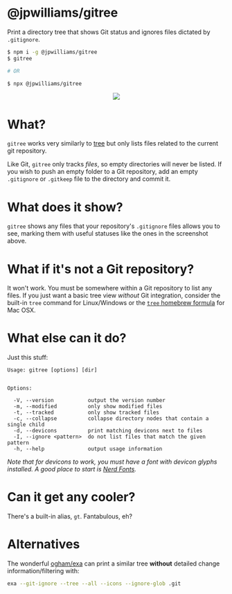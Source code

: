 # @jpwilliams/gitree

Print a directory tree that shows Git status and ignores files dictated by `.gitignore`.

``` sh
$ npm i -g @jpwilliams/gitree
$ gitree

# OR

$ npx @jpwilliams/gitree
```

<p align="center">
  <img src="https://user-images.githubusercontent.com/1736957/65135842-8783e780-d9fe-11e9-887b-3e04381795ac.png">
</p>

# What?

`gitree` works very similarly to [tree](https://linux.die.net/man/1/tree) but only lists files related to the current git repository.

Like Git, `gitree` only tracks _files_, so empty directories will never be listed. If you wish to push an empty folder to a Git repository, add an empty `.gitignore` or `.gitkeep` file to the directory and commit it.

# What does it show?

`gitree` shows any files that your repository's `.gitignore` files allows you to see, marking them with useful statuses like the ones in the screenshot above.

# What if it's not a Git repository?

It won't work. You must be somewhere within a Git repository to list any files. If you just want a basic tree view _without_ Git integration, consider the built-in `tree` command for Linux/Windows or the [`tree` homebrew formula](http://brewformulas.org/Tree) for Mac OSX.

# What else can it do?

Just this stuff:

``` 
Usage: gitree [options] [dir]


Options:

  -V, --version           output the version number
  -m, --modified          only show modified files
  -t, --tracked           only show tracked files
  -c, --collapse          collapse directory nodes that contain a single child
  -d, --devicons          print matching devicons next to files
  -I, --ignore <pattern>  do not list files that match the given pattern
  -h, --help              output usage information
```

_Note that for devicons to work, you must have a font with devicon glyphs installed. A good place to start is [Nerd Fonts](https://github.com/ryanoasis/nerd-fonts)._

# Can it get any cooler?

There's a built-in alias, `gt`. Fantabulous, eh?

# Alternatives

The wonderful [ogham/exa](https://github.com/ogham/exa) can print a similar tree **without** detailed change information/filtering with:

``` sh
exa --git-ignore --tree --all --icons --ignore-glob .git
```
